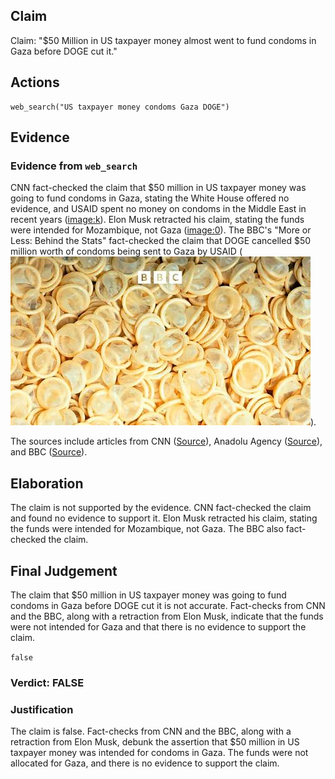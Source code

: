 ## Claim
Claim: "$50 Million in US taxpayer money almost went to fund condoms in Gaza before DOGE cut it."

## Actions
```
web_search("US taxpayer money condoms Gaza DOGE")
```

## Evidence
### Evidence from `web_search`
CNN fact-checked the claim that $50 million in US taxpayer money was going to fund condoms in Gaza, stating the White House offered no evidence, and USAID spent no money on condoms in the Middle East in recent years (<image:k>). Elon Musk retracted his claim, stating the funds were intended for Mozambique, not Gaza (<image:0>). The BBC's "More or Less: Behind the Stats" fact-checked the claim that DOGE cancelled $50 million worth of condoms being sent to Gaza by USAID (![image 10641](media/2025-08-30_23-27-1756596455-073774.jpg)).

The sources include articles from CNN ([Source](https://www.cnn.com/2025/01/29/politics/gaza-condoms-fact-check)), Anadolu Agency ([Source](https://www.aa.com.tr/en/americas/musk-walks-back-claim-us-intended-to-send-50m-worth-of-condoms-to-gaza/3479148)), and BBC ([Source](https://www.bbc.com/audio/play/p0krbdgz)).


## Elaboration
The claim is not supported by the evidence. CNN fact-checked the claim and found no evidence to support it. Elon Musk retracted his claim, stating the funds were intended for Mozambique, not Gaza. The BBC also fact-checked the claim.


## Final Judgement
The claim that $50 million in US taxpayer money was going to fund condoms in Gaza before DOGE cut it is not accurate. Fact-checks from CNN and the BBC, along with a retraction from Elon Musk, indicate that the funds were not intended for Gaza and that there is no evidence to support the claim.

`false`


### Verdict: FALSE

### Justification
The claim is false. Fact-checks from CNN and the BBC, along with a retraction from Elon Musk, debunk the assertion that $50 million in US taxpayer money was intended for condoms in Gaza. The funds were not allocated for Gaza, and there is no evidence to support the claim.
